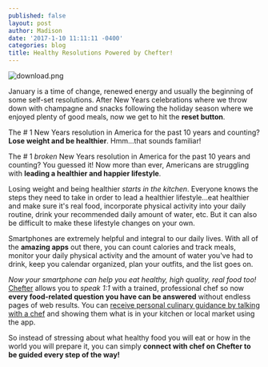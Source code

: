 ```yaml
---
published: false
layout: post
author: Madison
date: '2017-1-10 11:11:11 -0400'
categories: blog
title: Healthy Resolutions Powered by Chefter!
---
```

![download.png]({{site.baseurl}}/img/download.png)



January is a time of change, renewed energy and usually the beginning of some self-set resolutions. After New Years celebrations where we throw down with champagne and snacks following the holiday season where we enjoyed plenty of good meals, now we get to hit the **reset button**. 

The # 1 New Years resolution in America for the past 10 years and counting? **Lose weight and be healthier**. Hmm...that sounds familiar! 

The # 1 _broken_ New Years resolution in America for the past 10 years and counting? You guessed it! Now more than ever, Americans are struggling with **leading a healthier and happier lifestyle**. 

Losing weight and being healthier _starts in the kitchen_. Everyone knows the steps they need to take in order to lead a healthier lifestyle...eat healthier and make sure it's real food, incorporate physical activity into your daily routine, drink your recommended daily amount of water, etc. But it can also be difficult to make these lifestyle changes on your own. 

Smartphones are extremely helpful and integral to our daily lives. With all of the **amazing apps** out there, you can count calories and track meals, monitor your daily physical activity and the amount of water you've had to drink, keep you calendar organized, plan your outfits, and the list goes on. 

_Now your smartphone can help you eat healthy, high quality, real food too!_ [Chefter](https://www.chefter.com/) allows you to _speak 1:1_ with a trained, professional chef so now **every food-related question you have can be answered** without endless pages of web results. You can [receive personal culinary guidance by talking with a chef]( "https://itunes.apple.com/app/apple-store/id1083651067?mt=8") and showing them what is in your kitchen or local market using the app. 

So instead of stressing about what healthy food you will eat or how in the world you will prepare it, you can simply **connect with chef on Chefter to be guided every step of the way!**
